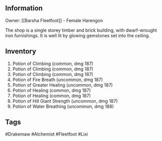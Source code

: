 ## Information
Owner: [[Barsha Fleetfoot]] - Female Harengon

The shop is a single storey timber and brick building, with dwarf-wrought iron furnishings. It is well lit by glowing gemstones set into the ceiling.

## Inventory
1. Potion of Climbing (common, dmg 187)
2. Potion of Climbing (common, dmg 187)
3. Potion of Climbing (common, dmg 187)
4. Potion of Fire Breath (uncommon, dmg 187)
5. Potion of Greater Healing (uncommon, dmg 187)
6. Potion of Healing (common, dmg 187)
7. Potion of Healing (common, dmg 187)
8. Potion of Hill Giant Strength (uncommon, dmg 187)
9. Potion of Water Breathing (uncommon, dmg 188)


## Tags
#Drakemaw #Alchemist #Fleetfoot #Lixi 